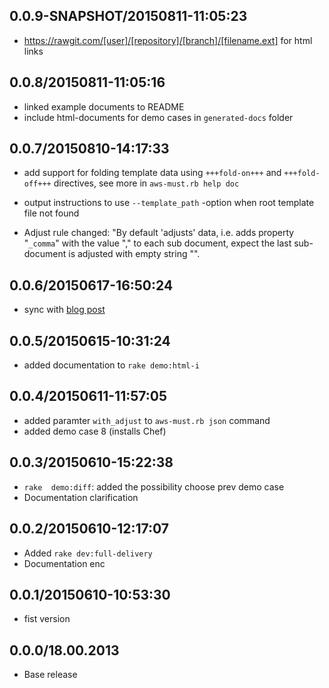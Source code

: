 
## 0.0.9-SNAPSHOT/20150811-11:05:23

* 	https://rawgit.com/[user]/[repository]/[branch]/[filename.ext] for
	html links

## 0.0.8/20150811-11:05:16

* linked example documents to README
* include html-documents for demo cases in `generated-docs` folder

## 0.0.7/20150810-14:17:33

* add support for folding template data using `+++fold-on+++` and
  `+++fold-off+++` directives, see more in `aws-must.rb help doc`

* output instructions to use `--template_path` -option when root template file not found

* Adjust rule changed: "By default 'adjusts' data, i.e. adds property
  "`_comma`" with the value "," to each sub document, expect the last
  sub-document is adjusted with empty string "".


## 0.0.6/20150617-16:50:24

* sync with [blog post](https://jarjuk.wordpress.com/2015/06/15/love-aws-part3-2/)

## 0.0.5/20150615-10:31:24

* added documentation to `rake demo:html-i`

## 0.0.4/20150611-11:57:05

* added paramter `with_adjust` to `aws-must.rb json` command 
* added demo case 8 (installs Chef)

## 0.0.3/20150610-15:22:38

* `rake  demo:diff`: added the possibility choose prev demo case
* Documentation clarification

## 0.0.2/20150610-12:17:07

* Added `rake dev:full-delivery`
* Documentation enc

## 0.0.1/20150610-10:53:30

* fist version


## 0.0.0/18.00.2013

- Base release
